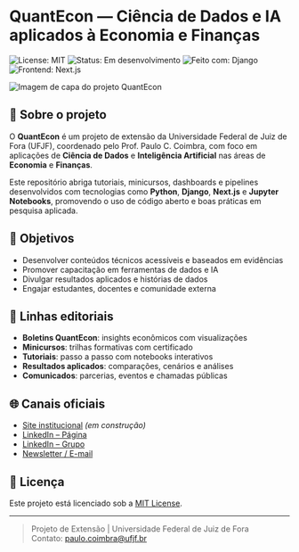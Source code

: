 # QuantEcon — Ciência de Dados e IA aplicados à Economia e Finanças

![License: MIT](https://img.shields.io/badge/License-MIT-blue.svg)
![Status: Em desenvolvimento](https://img.shields.io/badge/status-em%20desenvolvimento-yellow)
![Feito com: Django](https://img.shields.io/badge/feito%20com-Django-green)
![Frontend: Next.js](https://img.shields.io/badge/frontend-Next.js-blue)

![Imagem de capa do projeto QuantEcon](https://github.com/ufjf-quantecon/assets/capa-quantecon.png)

## 📌 Sobre o projeto

O **QuantEcon** é um projeto de extensão da Universidade Federal de Juiz de Fora (UFJF), coordenado pelo Prof. Paulo C. Coimbra, com foco em aplicações de **Ciência de Dados** e **Inteligência Artificial** nas áreas de **Economia** e **Finanças**.

Este repositório abriga tutoriais, minicursos, dashboards e pipelines desenvolvidos com tecnologias como **Python**, **Django**, **Next.js** e **Jupyter Notebooks**, promovendo o uso de código aberto e boas práticas em pesquisa aplicada.

## 🎯 Objetivos

- Desenvolver conteúdos técnicos acessíveis e baseados em evidências
- Promover capacitação em ferramentas de dados e IA
- Divulgar resultados aplicados e histórias de dados
- Engajar estudantes, docentes e comunidade externa

## 🧠 Linhas editoriais

- **Boletins QuantEcon**: insights econômicos com visualizações
- **Minicursos**: trilhas formativas com certificado
- **Tutoriais**: passo a passo com notebooks interativos
- **Resultados aplicados**: comparações, cenários e análises
- **Comunicados**: parcerias, eventos e chamadas públicas

## 🌐 Canais oficiais

- [Site institucional](https://quantecon.ufjf.br) *(em construção)*
- [LinkedIn – Página](https://linkedin.com/company/quantecon-ufjf)
- [LinkedIn – Grupo](https://linkedin.com/groups/quant-econ-ufjf)
- [Newsletter / E-mail](mailto:extensao_quantecon@ufjf.br)

## 📄 Licença

Este projeto está licenciado sob a [MIT License](LICENSE).

---

> Projeto de Extensão | Universidade Federal de Juiz de Fora  
> Contato: paulo.coimbra@ufjf.br
